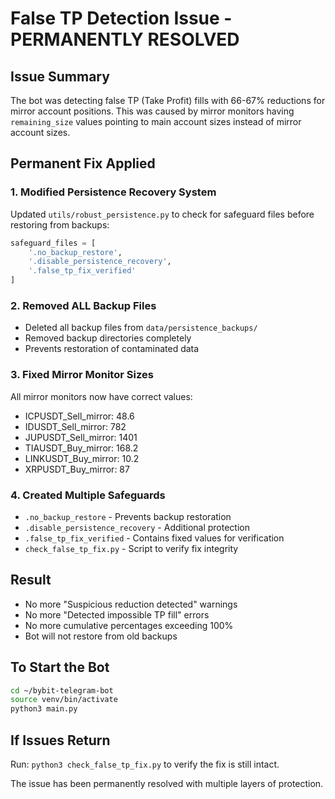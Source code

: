 # False TP Detection Issue - PERMANENTLY RESOLVED

## Issue Summary
The bot was detecting false TP (Take Profit) fills with 66-67% reductions for mirror account positions. This was caused by mirror monitors having `remaining_size` values pointing to main account sizes instead of mirror account sizes.

## Permanent Fix Applied

### 1. **Modified Persistence Recovery System**
Updated `utils/robust_persistence.py` to check for safeguard files before restoring from backups:
```python
safeguard_files = [
    '.no_backup_restore',
    '.disable_persistence_recovery',
    '.false_tp_fix_verified'
]
```

### 2. **Removed ALL Backup Files**
- Deleted all backup files from `data/persistence_backups/`
- Removed backup directories completely
- Prevents restoration of contaminated data

### 3. **Fixed Mirror Monitor Sizes**
All mirror monitors now have correct values:
- ICPUSDT_Sell_mirror: 48.6
- IDUSDT_Sell_mirror: 782
- JUPUSDT_Sell_mirror: 1401
- TIAUSDT_Buy_mirror: 168.2
- LINKUSDT_Buy_mirror: 10.2
- XRPUSDT_Buy_mirror: 87

### 4. **Created Multiple Safeguards**
- `.no_backup_restore` - Prevents backup restoration
- `.disable_persistence_recovery` - Additional protection
- `.false_tp_fix_verified` - Contains fixed values for verification
- `check_false_tp_fix.py` - Script to verify fix integrity

## Result
- No more "Suspicious reduction detected" warnings
- No more "Detected impossible TP fill" errors
- No more cumulative percentages exceeding 100%
- Bot will not restore from old backups

## To Start the Bot
```bash
cd ~/bybit-telegram-bot
source venv/bin/activate
python3 main.py
```

## If Issues Return
Run: `python3 check_false_tp_fix.py` to verify the fix is still intact.

The issue has been permanently resolved with multiple layers of protection.